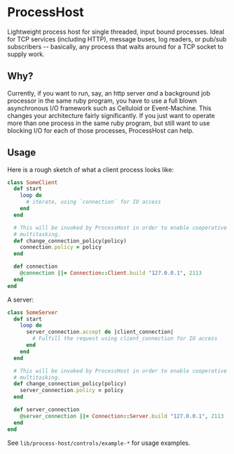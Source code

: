 # ProcessHost

Lightweight process host for single threaded, input bound processes. Ideal for TCP services (including HTTP), message buses, log readers, or pub/sub subscribers -- basically, any process that waits around for a TCP socket to supply work.

## Why?

Currently, if you want to run, say, an http server *and* a background job processor in the same ruby program, you have to use a full blown asynchronous I/O framework such as Celluloid or Event-Machine.  This changes your architecture fairly significantly.  If you just want to operate more than one process in the same ruby program, but still want to use blocking I/O for each of those processes, ProcessHost can help.

## Usage

Here is a rough sketch of what a client process looks like:

```ruby
class SomeClient
  def start
    loop do
      # iterate, using `connection` for IO access
    end
  end

  # This will be invoked by ProcessHost in order to enable cooperative
  # multitasking.
  def change_connection_policy(policy)
    connection.policy = policy
  end

  def connection
    @connection ||= Connection::Client.build "127.0.0.1", 2113
  end
end
```

A server:

```ruby
class SomeServer
  def start
    loop do
      server_connection.accept do |client_connection|
        # Fulfill the request using client_connection for IO access
      end
    end
  end

  # This will be invoked by ProcessHost in order to enable cooperative
  # multitasking.
  def change_connection_policy(policy)
    server_connection.policy = policy
  end

  def server_connection
    @server_connection ||= Connection::Server.build "127.0.0.1", 2113
  end
end
```

See `lib/process-host/controls/example-*` for usage examples.
